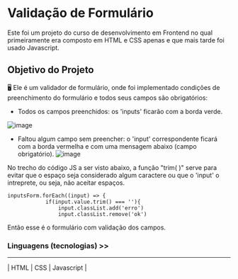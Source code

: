 # Validação de Formulário

Este foi um projeto do curso de desenvolvimento em Frontend no qual primeiramente era composto em HTML e CSS apenas e que mais tarde foi usado Javascript.

## Objetivo do Projeto

🖥 Ele é um validador de formulário, onde foi implementado condições de preenchimento do formulário e todos seus campos são obrigatórios:
- Todos os campos preenchidos: os 'inputs' ficarão com a borda verde.

![image](https://github.com/user-attachments/assets/f59639d7-650f-4bee-a9fe-424db5d81a48)


- Faltou algum campo sem preencher: o 'input' correspondente ficará com a borda vermelha e com uma mensagem abaixo (campo obrigatório).
![image](https://github.com/user-attachments/assets/fc5ed4cc-9e29-4c08-ae50-407a06048be7)


No trecho do código JS a ser visto abaixo, a função "trim( )" serve para evitar que o espaço seja considerado algum caractere ou que o 'input' o intreprete, ou seja, não aceitar espaços.
```
inputsForm.forEach((input) => {
            if(input.value.trim() === ''){
                input.classList.add('erro')
                input.classList.remove('ok')
```

Então esse é o formulário com validação dos campos.

### Linguagens (tecnologias) >>
----------------------------
| HTML | CSS | Javascript |

